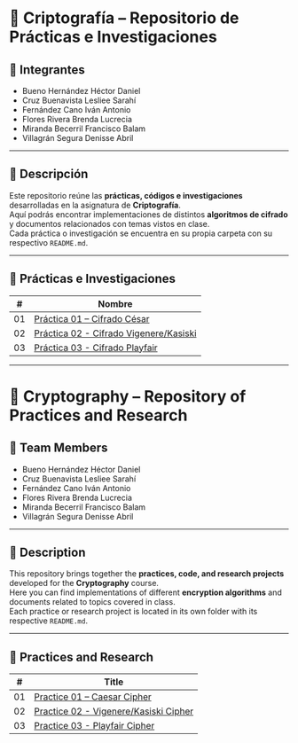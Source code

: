 # 🔐 Criptografía – Repositorio de Prácticas e Investigaciones  

## 👥 Integrantes  
- Bueno Hernández Héctor Daniel  
- Cruz Buenavista Lesliee Sarahí  
- Fernández Cano Iván Antonio  
- Flores Rivera Brenda Lucrecia  
- Miranda Becerril Francisco Balam  
- Villagrán Segura Denisse Abril  

---

## 📄 Descripción  

Este repositorio reúne las **prácticas, códigos e investigaciones** desarrolladas en la asignatura de **Criptografía**.  
Aquí podrás encontrar implementaciones de distintos **algoritmos de cifrado** y documentos relacionados con temas vistos en clase.  
Cada práctica o investigación se encuentra en su propia carpeta con su respectivo `README.md`.  

---

## 📂 Prácticas e Investigaciones  

| # | Nombre |
|---|--------|
| 01 | [Práctica 01 – Cifrado César](./Practica1_CifradoCesar) |
| 02 | [Práctica 02 - Cifrado Vigenere/Kasiski](./Practica2_Vigenere) |
| 03 | [Práctica 03 - Cifrado Playfair](./Practica3_CifradoPlayfair) |

---

# 🔐 Cryptography – Repository of Practices and Research  

## 👥 Team Members  
- Bueno Hernández Héctor Daniel  
- Cruz Buenavista Lesliee Sarahí  
- Fernández Cano Iván Antonio  
- Flores Rivera Brenda Lucrecia  
- Miranda Becerril Francisco Balam  
- Villagrán Segura Denisse Abril  

---

## 📄 Description  

This repository brings together the **practices, code, and research projects** developed for the **Cryptography** course.  
Here you can find implementations of different **encryption algorithms** and documents related to topics covered in class.  
Each practice or research project is located in its own folder with its respective `README.md`.  

---

## 📂 Practices and Research  

| # | Title |
|---|-------|
| 01 | [Practice 01 – Caesar Cipher](./Practica1_CifradoCesar) |
| 02 | [Practice 02 - Vigenere/Kasiski Cipher](./Practica2_Vigenere) |
| 03 | [Practice 03 - Playfair Cipher](./Practica3_CifradoPlayfair) |

